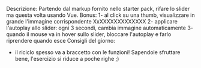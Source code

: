 Descrizione:
Partendo dal markup fornito nello starter pack, rifare lo slider ma questa volta usando Vue.
Bonus:
1- al click su una thumb, visualizzare in grande l'immagine corrispondente XxXXXXXXXXXXXXX
2- applicare l'autoplay allo slider: ogni 3 secondi, cambia immagine automaticamente
3- quando il mouse va in hover sullo slider, bloccare l'autoplay e farlo riprendere quando esce
Consigli del giorno:
- il riciclo spesso va a braccetto con le funzioni! Sapendole sfruttare bene, l'esercizio si riduce a poche righe ;)